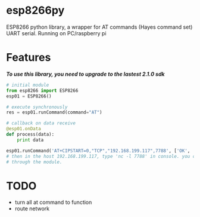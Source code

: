 # esp8266py
ESP8266 python library, a wrapper for AT commands (Hayes command set) UART serial.
Running on PC/raspberry pi 

# Features

***To use this library, you need to upgrade to the lastest 2.1.0 sdk***
```python
# initial module
from esp8266 import ESP8266
esp01 = ESP8266()

# execute synchronously
res = esp01.runCommand(command="AT")

# callback on data receive
@esp01.onData
def process(data):
    print data

esp01.runCommand('AT+CIPSTART=0,"TCP","192.168.199.117",7788', ['OK', 'ERROR', 'ALREADY CONNECT'])
# then in the host 192.168.199.117, type 'nc -l 7788' in console. you can communicate with each other
# through the module. 
```

# TODO

* turn all at command to function
* route network
